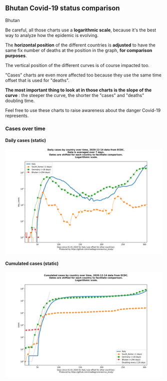 ## Bhutan Covid-19 status comparison 

Bhutan



Be careful, all those charts use a **logarithmic scale**, because it's the best way to analyze how the epidemic is evolving.
 
The **horizontal position** of the different countries is **adjusted** to have the same fix number of deaths at the position in the graph, **for comparison purposes**.

The vertical position of the different curves is of course impacted too.

"Cases" charts are even more affected too because they use the same time offset that is used for "deaths".

**The most important thing to look at in those charts is the slope of the curve** : the steeper the curve, the shorter the "cases" and "deaths" doubling time.

Feel free to use these charts to raise awareness about the danger Covid-19 represents. 


 
### Cases over time
 
#### Daily cases (static)
![Bhutan covid-19 daily cases static chart](https://raw.githubusercontent.com/madlag/coronavirus_study/master/notebooks/graphs/2020-12-14/countries/Bhutan/2020-12-14_Bhutan_day_cases.png "Bhutan covid-19 day_cases static chart")   
 
#### Cumulated cases (static)
![Bhutan covid-19 cumulated cases static chart](https://raw.githubusercontent.com/madlag/coronavirus_study/master/notebooks/graphs/2020-12-14/countries/Bhutan/2020-12-14_Bhutan_cases.png "Bhutan covid-19 cases static chart")   

